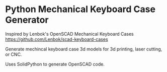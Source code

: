 # Python Mechanical Keyboard Case Generator
Inspired by Lenbok's OpenSCAD Mechanical Keyboard Cases https://github.com/Lenbok/scad-keyboard-cases

Generate mechincal keyboard case 3d models for 3d printing, laser cutting, or CNC.

Uses SolidPython to generate OpenSCAD code.
